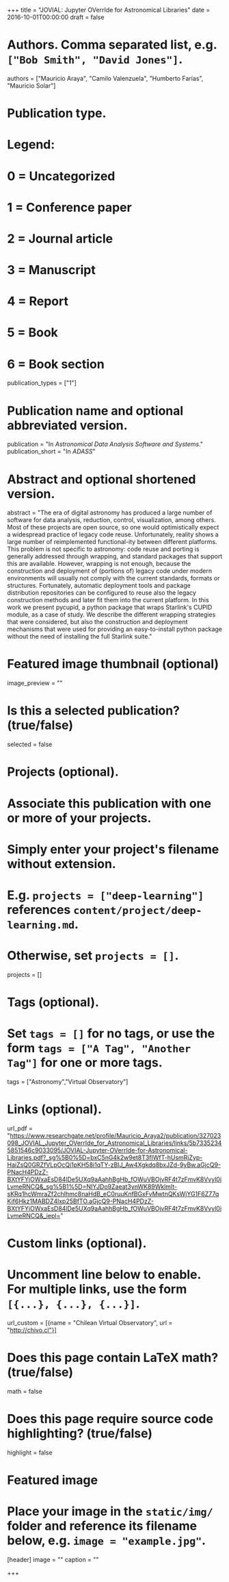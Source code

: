 +++
title = "JOVIAL: Jupyter OVerrIde for Astronomical Libraries"
date = 2016-10-01T00:00:00
draft = false

# Authors. Comma separated list, e.g. `["Bob Smith", "David Jones"]`.
authors = ["Mauricio Araya", "Camilo Valenzuela", "Humberto Farías", "Mauricio Solar"]

# Publication type.
# Legend:
# 0 = Uncategorized
# 1 = Conference paper
# 2 = Journal article
# 3 = Manuscript
# 4 = Report
# 5 = Book
# 6 = Book section
publication_types = ["1"]

# Publication name and optional abbreviated version.
publication = "In *Astronomical Data Analysis Software and Systems*."
publication_short = "In *ADASS*"

# Abstract and optional shortened version.
abstract = "The era of digital astronomy has produced a large number of software for data analysis, reduction, control, visualization, among others. Most of these projects are open source, so one would optimistically expect a widespread practice of legacy code reuse. Unfortunately, reality shows a large number of reimplemented functional-ity between different platforms. This problem is not specific to astronomy: code reuse and porting is generally addressed through wrapping, and standard packages that support this are available. However, wrapping is not enough, because the construction and deployment of (portions of) legacy code under modern environments will usually not comply with the current standards, formats or structures. Fortunately, automatic deployment tools and package distribution repositories can be configured to reuse also the legacy construction methods and later fit them into the current platform. In this work we present pycupid, a python package that wraps Starlink's CUPID module, as a case of study. We describe the different wrapping strategies that were considered, but also the construction and deployment mechanisms that were used for providing an easy-to-install python package without the need of installing the full Starlink suite."

# Featured image thumbnail (optional)
image_preview = ""

# Is this a selected publication? (true/false)
selected = false

# Projects (optional).
#   Associate this publication with one or more of your projects.
#   Simply enter your project's filename without extension.
#   E.g. `projects = ["deep-learning"]` references `content/project/deep-learning.md`.
#   Otherwise, set `projects = []`.
projects = []

# Tags (optional).
#   Set `tags = []` for no tags, or use the form `tags = ["A Tag", "Another Tag"]` for one or more tags.
tags = ["Astronomy","Virtual Observatory"]

# Links (optional).
url_pdf = "https://www.researchgate.net/profile/Mauricio_Araya2/publication/327023098_JOVIAL_Jupyter_OVerrIde_for_Astronomical_Libraries/links/5b73352345851546c9033095/JOVIAL-Jupyter-OVerrIde-for-Astronomical-Libraries.pdf?_sg%5B0%5D=bxC5nG4k2w9et8T3fIWfT-hUsmRjZyp-HaiZsQ0GRZfVLpOcQi1pKH58i1qTY-zBIJ_Aw4Xgkdq8bxJZd-9yBw.aGjcQ9-PNacH4PDzZ-BXtYFYjOWxaEsD84lDe5UXq9aAahhBgHb_fOWuVBOjvRF4t7zFmvK8Vvyl0iLvmeRNCQ&_sg%5B1%5D=NIYJDo9Zaeat3ynWK89Wklmlt-sKRq1hcWmraZf2chIhmc8naHdB_eC0ruuKnfBGxFvMwtnQKsWjYG1F6Z77qKif6Hkz1MABDZ4lxp25BfTO.aGjcQ9-PNacH4PDzZ-BXtYFYjOWxaEsD84lDe5UXq9aAahhBgHb_fOWuVBOjvRF4t7zFmvK8Vvyl0iLvmeRNCQ&_iepl="

# Custom links (optional).
#   Uncomment line below to enable. For multiple links, use the form `[{...}, {...}, {...}]`.
url_custom = [{name = "Chilean Virtual Observatory", url = "http://chivo.cl"}]

# Does this page contain LaTeX math? (true/false)
math = false

# Does this page require source code highlighting? (true/false)
highlight = false

# Featured image
# Place your image in the `static/img/` folder and reference its filename below, e.g. `image = "example.jpg"`.
[header]
image = ""
caption = ""

+++
